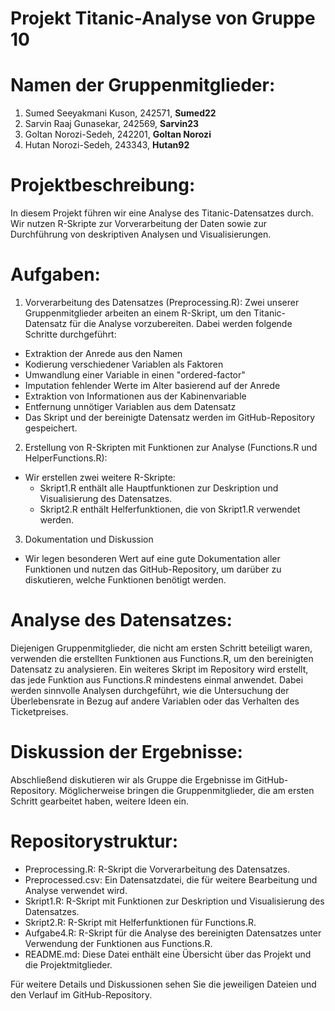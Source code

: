 # Projekt Titanic-Analyse von Gruppe 10

# Namen der Gruppenmitglieder:
1. Sumed Seeyakmani Kuson, 242571, **Sumed22**
2. Sarvin Raaj Gunasekar, 242569, **Sarvin23**
3. Goltan Norozi-Sedeh, 242201, **Goltan Norozi**
4. Hutan Norozi-Sedeh, 243343, **Hutan92**

# Projektbeschreibung:
In diesem Projekt führen wir eine Analyse des Titanic-Datensatzes durch. Wir nutzen R-Skripte zur Vorverarbeitung der Daten sowie zur Durchführung von deskriptiven Analysen und Visualisierungen.

# Aufgaben:
1. Vorverarbeitung des Datensatzes (Preprocessing.R):
Zwei unserer Gruppenmitglieder arbeiten an einem R-Skript, um den Titanic-Datensatz für die Analyse vorzubereiten. Dabei werden folgende Schritte durchgeführt:

* Extraktion der Anrede aus den Namen
* Kodierung verschiedener Variablen als Faktoren
* Umwandlung einer Variable in einen "ordered-factor"
* Imputation fehlender Werte im Alter basierend auf der Anrede
* Extraktion von Informationen aus der Kabinenvariable
* Entfernung unnötiger Variablen aus dem Datensatz
* Das Skript und der bereinigte Datensatz werden im GitHub-Repository gespeichert.

2. Erstellung von R-Skripten mit Funktionen zur Analyse (Functions.R und HelperFunctions.R):
 * Wir erstellen zwei weitere R-Skripte:
    * Skript1.R enthält alle Hauptfunktionen zur Deskription und Visualisierung des Datensatzes.
    * Skript2.R enthält Helferfunktionen, die von Skript1.R verwendet werden.
3. Dokumentation und Diskussion 
* Wir legen besonderen Wert auf eine gute Dokumentation aller Funktionen und nutzen das GitHub-Repository, um darüber zu diskutieren, welche Funktionen benötigt werden.

# Analyse des Datensatzes:
Diejenigen Gruppenmitglieder, die nicht am ersten Schritt beteiligt waren, verwenden die erstellten Funktionen aus Functions.R, um den bereinigten Datensatz zu analysieren. Ein weiteres Skript im Repository wird erstellt, das jede Funktion aus Functions.R mindestens einmal anwendet. Dabei werden sinnvolle Analysen durchgeführt, wie die Untersuchung der Überlebensrate in Bezug auf andere Variablen oder das Verhalten des Ticketpreises.

# Diskussion der Ergebnisse:
Abschließend diskutieren wir als Gruppe die Ergebnisse im GitHub-Repository. Möglicherweise bringen die Gruppenmitglieder, die am ersten Schritt gearbeitet haben, weitere Ideen ein.

# Repositorystruktur:
* Preprocessing.R: R-Skript die Vorverarbeitung des Datensatzes.
* Preprocessed.csv: Ein Datensatzdatei, die für weitere Bearbeitung und Analyse verwendet wird.
* Skript1.R: R-Skript mit Funktionen zur Deskription und Visualisierung des Datensatzes.
* Skript2.R: R-Skript mit Helferfunktionen für Functions.R.
* Aufgabe4.R: R-Skript für die Analyse des bereinigten Datensatzes unter Verwendung der Funktionen aus Functions.R.
* README.md: Diese Datei enthält eine Übersicht über das Projekt und die Projektmitglieder.

Für weitere Details und Diskussionen sehen Sie die jeweiligen Dateien und den Verlauf im GitHub-Repository.
